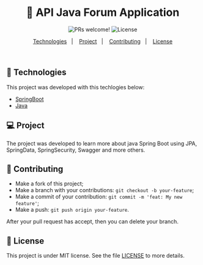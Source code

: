 <h1 align="center">
  🚀 API Java Forum Application
</h4>

<p align="center">
 <img src="https://img.shields.io/static/v1?label=PRs&message=welcome&color=7159c1&labelColor=000000" alt="PRs welcome!" />

  <img alt="License" src="https://img.shields.io/static/v1?label=license&message=MIT&color=7159c1&labelColor=000000">
</p>

<p align="center">
  <a href="#rocket-tecnologias">Technologies</a>&nbsp;&nbsp;&nbsp;|&nbsp;&nbsp;&nbsp;
  <a href="#-projeto">Project</a>&nbsp;&nbsp;&nbsp;|&nbsp;&nbsp;&nbsp;
  <a href="#-como-contribuir">Contributing</a>&nbsp;&nbsp;&nbsp;|&nbsp;&nbsp;&nbsp;
  <a href="#memo-licença">License</a>
</p>

<br>

## :rocket: Technologies

This project was developed with this techlogies below:

- [SpringBoot](https://spring.io/projects/spring-boot)
- [Java](https://www.java.com)

## 💻 Project

The project was developed to learn more about java Spring Boot using JPA, SpringData, SpringSecurity, Swagger and more others.

## 🤔 Contributing

- Make a fork of this project;
- Make a branch with your contributions: `git checkout -b your-feature`;
- Make a commit of your contribution: `git commit -m 'feat: My new feature'`;
- Make a push: `git push origin your-feature`.

After your pull request has accept, then you can delete your branch.

## :memo: License

This project is under MIT license. See the file [LICENSE](LICENSE.md) to more details.


